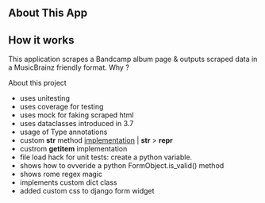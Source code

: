 ## About This App

## How it works

This application scrapes a Bandcamp album page & outputs scraped data in a MusicBrainz friendly format. 
Why ?

About this project

* uses unitesting
* uses coverage for testing
* uses mock for faking scraped html
* uses dataclasses introduced in 3.7
* usage of Type annotations
* custom __str__ method [implementation][2] | __str__ > __repr__
* custrom __getitem__ implementation
* file load hack for unit tests:  create a python variable.
* shows how to ovveride a python FormObject.is_valid() method
* shows rome regex magic
* implements custom dict class
* added custom css to django form widget



[1]: https://archive.fo/4GpAc "django testing 101"
[2]: https://pythonprogramming.net/__str__-__repr__-intermediate-python-tutorial/
[3]: https://chriskief.com/2012/12/16/override-django-form-is_valid/
[4]: https://github.com/konradhalas/dacite
[4.1]: https://stackoverflow.com/questions/53376099/python-dataclass-from-dict
[5]: https://stackoverflow.com/questions/35282222/in-python-how-do-i-cast-a-class-object-to-a-dict
[6]: https://andrearobertson.com/2017/06/17/django-example-creating-a-custom-form-field-widget/ "render widghet"
[7]: https://github.com/django/django/tree/master/django/forms/templates/django/forms/widgets
